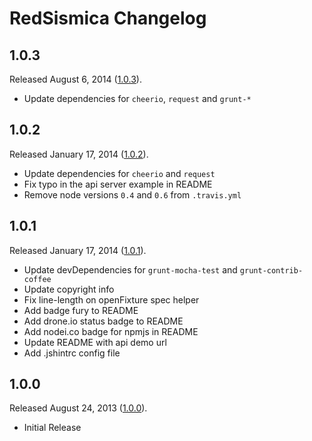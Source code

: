 # RedSismica Changelog

## 1.0.3

Released August 6, 2014 ([1.0.3](https://github.com/jonahoffline/node-redsismica/tree/v1.0.3)).

* Update dependencies for `cheerio`, `request` and `grunt-*`

## 1.0.2

Released January 17, 2014 ([1.0.2](https://github.com/jonahoffline/node-redsismica/tree/v1.0.2)).

* Update dependencies for `cheerio` and `request`
* Fix typo in the api server example in README
* Remove node versions `0.4` and `0.6` from `.travis.yml`

## 1.0.1

Released January 17, 2014 ([1.0.1](https://github.com/jonahoffline/node-redsismica/tree/v1.0.1)).

* Update devDependencies for `grunt-mocha-test` and `grunt-contrib-coffee`
* Update copyright info
* Fix line-length on openFixture spec helper
* Add badge fury to README
* Add drone.io status badge to README
* Add nodei.co badge for npmjs in README
* Update README with api demo url
* Add .jshintrc config file

## 1.0.0

Released August 24, 2013 ([1.0.0](https://github.com/jonahoffline/node-redsismica/tree/v1.0.0)).

* Initial Release
